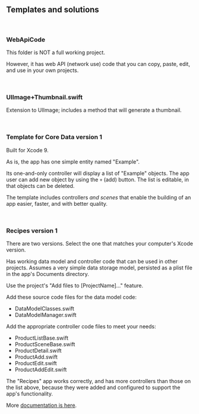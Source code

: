 ## Templates and solutions

<br>

### WebApiCode

This folder is NOT a full working project. 

However, it has web API (network use) code that you can copy, paste, edit, and use in your own projects. 

<br>

### UIImage+Thumbnail.swift

Extension to UIImage; includes a method that will generate a thumbnail.

<br>

### Template for Core Data version 1

Built for Xcode 9.

As is, the app has one simple entity named "Example". 

Its one-and-only controller will display a list of "Example" objects. The app user can add new object by using the `+` (add) button. The list is editable, in that objects can be deleted. 

The template includes controllers *and scenes* that enable the building of an app easier, faster, and with better quality. 

<br>

### Recipes version 1

There are two versions. Select the one that matches your computer's Xcode version.

Has working data model and controller code that can be used in other projects. Assumes a very simple data storage model, persisted as a plist file in the app's Documents directory. 

Use the project's "Add files to [ProjectName]..." feature. 

Add these source code files for the data model code:
* DataModelClasses.swift 
* DataModelManager.swift

Add the appropriate controller code files to meet your needs:
* ProductListBase.swift
* ProductSceneBase.swift
* ProductDetail.swift
* ProductAdd.swift
* ProductEdit.swift
* ProductAddEdit.swift

The "Recipes" app works correctly, and has more controllers than those on the list above, because they were added and configured to support the app's functionality. 

More [documentation is here](https://dps923.ca/topics/info-template-v1). 

<br>
